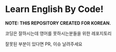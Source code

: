 # Learn English By Code!

**NOTE: THIS REPOSITORY CREATED FOR KOREAN.**

코딩은 잘하시는데 영어를 못하시는분들을 위한 레포지토리

잘못된 부분이 있다면 PR, 이슈 날려주세요
